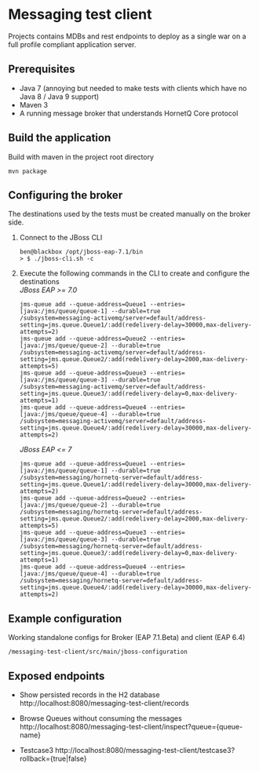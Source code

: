 # Messaging test client
Projects contains MDBs and rest endpoints to deploy as a single war on a full profile compliant application server.

## Prerequisites
* Java 7 (annoying but needed to make tests with clients which have no Java 8 / Java 9 support)
* Maven 3
* A running message broker that understands HornetQ Core protocol

## Build the application
Build with maven in the project root directory
```
mvn package
```

## Configuring the broker
The destinations used by the tests must be created manually on the broker side.  

1. Connect to the JBoss CLI
    ```
    ben@blackbox /opt/jboss-eap-7.1/bin
    > $ ./jboss-cli.sh -c
    ```

2. Execute the following commands in the CLI to create and configure the destinations  
    *JBoss EAP >= 7.0*
    ```
    jms-queue add --queue-address=Queue1 --entries=[java:/jms/queue/queue-1] --durable=true
    /subsystem=messaging-activemq/server=default/address-setting=jms.queue.Queue1/:add(redelivery-delay=30000,max-delivery-attempts=2)
    jms-queue add --queue-address=Queue2 --entries=[java:/jms/queue/queue-2] --durable=true
    /subsystem=messaging-activemq/server=default/address-setting=jms.queue.Queue2/:add(redelivery-delay=2000,max-delivery-attempts=5)
    jms-queue add --queue-address=Queue3 --entries=[java:/jms/queue/queue-3] --durable=true
    /subsystem=messaging-activemq/server=default/address-setting=jms.queue.Queue3/:add(redelivery-delay=0,max-delivery-attempts=1)
    jms-queue add --queue-address=Queue4 --entries=[java:/jms/queue/queue-4] --durable=true
    /subsystem=messaging-activemq/server=default/address-setting=jms.queue.Queue4/:add(redelivery-delay=30000,max-delivery-attempts=2)
    
    ```
    *JBoss EAP <= 7*  
    ```
    jms-queue add --queue-address=Queue1 --entries=[java:/jms/queue/queue-1] --durable=true
    /subsystem=messaging/hornetq-server=default/address-setting=jms.queue.Queue1/:add(redelivery-delay=30000,max-delivery-attempts=2)
    jms-queue add --queue-address=Queue2 --entries=[java:/jms/queue/queue-2] --durable=true
    /subsystem=messaging/hornetq-server=default/address-setting=jms.queue.Queue2/:add(redelivery-delay=2000,max-delivery-attempts=5)
    jms-queue add --queue-address=Queue3 --entries=[java:/jms/queue/queue-3] --durable=true
    /subsystem=messaging/hornetq-server=default/address-setting=jms.queue.Queue3/:add(redelivery-delay=0,max-delivery-attempts=1)
    jms-queue add --queue-address=Queue4 --entries=[java:/jms/queue/queue-4] --durable=true
    /subsystem=messaging/hornetq-server=default/address-setting=jms.queue.Queue4/:add(redelivery-delay=30000,max-delivery-attempts=2)
    ```
    

## Example configuration
Working standalone configs for Broker (EAP 7.1.Beta) and client (EAP 6.4)
```
/messaging-test-client/src/main/jboss-configuration
```

## Exposed endpoints
* Show persisted records in the H2 database
    http://localhost:8080/messaging-test-client/records

* Browse Queues without consuming the messages
    http://localhost:8080/messaging-test-client/inspect?queue={queue-name}

* Testcase3
    http://localhost:8080/messaging-test-client/testcase3?rollback={true|false}
